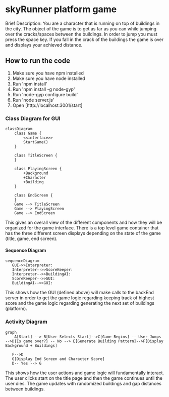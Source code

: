 # skyRunner platform game

Brief Description: You are a character that is running on top of buildings in the city. The object of the game is to get as far as you can while jumping over the cracks/spaces between the buildings. In order to jump you must press the space key. If you fall in the crack of the buildings the game is over and displays your achieved distance.

## How to run the code
1) Make sure you have npm installed
2) Make sure you have node installed
3) Run 'npm install'
4) Run 'npm install -g node-gyp'
5) Run 'node-gyp configure build'
6) Run 'node server.js'
7) Open [http://localhost:3001/start]

### Class Diagram for GUI

```mermaid
classDiagram
    class Game {
        <<interface>>
        StartGame()
    }
    
    class TitleScreen {
    }
    
    class PlayingScreen {
        +Background
        +Character
        +Building
    }

    class EndScreen {
    }
    Game --> TitleScreen
    Game --> PlayingScreen
    Game --> EndScreen
```

This gives an overall view of the different components and how they will be organized for the game interface. There is a top level game container that has the three different screen displays depending on the state of the game (title, game, end screen).

#### Sequence Diagram

```mermaid
sequenceDiagram
   GUI->>Interpreter: 
   Interpreter-->>ScoreKeeper: 
   Interpreter-->>BuildingAI: 
   ScoreKeeper-->>GUI: 
   BuildingAI-->>GUI: 
```

This shows how the GUI (defined above) will make calls to the backEnd server in order to get the game logic regarding keeping track of highest score and the game logic regarding generating the next set of buildings (platform).

### Activity Diagram

```mermaid
graph
    A[Start] --> B[User Selects Start]-->C[Game Begins] -- User Jumps -->D{Is game over?} -- No --> E[Generate Building Pattern]-->F[Display Background + Buildings]

   F-->D
   G[Display End Screen and Character Score]
   D-- Yes --> G
```

This shows how the user actions and game logic will fundamentally interact. The user clicks start on the title page and then the game continues until the user dies. The game updates with randomized buildings and gap distances between buildings.
